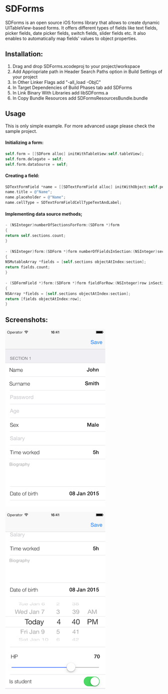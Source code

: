 SDForms
=======


SDForms is an open source iOS forms library that allows to create dynamic UITableView-based forms. It offers different types of fields like text fields, picker fields, date picker fields, switch fields, slider fields etc. It also enables to automatically map fields' values to object properties.

## Installation:
1. Drag and drop SDForms.xcodeproj to your project/workspace
2. Add Appriopriate path in Header Search Paths option in Build Settings of your project
3. In Other Linker Flags add "-all_load -ObjC"
4. In Target Dependencies of Build Phases tab add SDForms
5. In Link Binary With Libraries add libSDForms.a
6. In Copy Bundle Resources add SDFormsResourcesBundle.bundle

## Usage

This is only simple example. For more advanced usage please check the sample project.

#### Initializing a form:

```objective-c
self.form = [[SDForm alloc] initWithTableView:self.tableView];
self.form.delegate = self;
self.form.dataSource = self;
```

#### Creating a field:

```objective-c
SDTextFormField *name = [[SDTextFormField alloc] initWithObject:self.person relatedPropertyKey:@"name"];
name.title = @"Name";
name.placeholder = @"Name";
name.cellType = SDTextFormFieldCellTypeTextAndLabel;
```

#### Implementing data source methods;

```objective-c
- (NSInteger)numberOfSectionsForForm:(SDForm *)form
{
return self.sections.count;
}

- (NSInteger)form:(SDForm *)form numberOfFieldsInSection:(NSInteger)section
{
NSMutableArray *fields = [self.sections objectAtIndex:section];
return fields.count;
}

- (SDFormField *)form:(SDForm *)form fieldForRow:(NSInteger)row inSection:(NSInteger)section
{
NSArray *fields = [self.sections objectAtIndex:section];
return [fields objectAtIndex:row];
}
```

## Screenshots:
![Screenshot1](images/1.png)

![Screenshot2](images/2.png)

